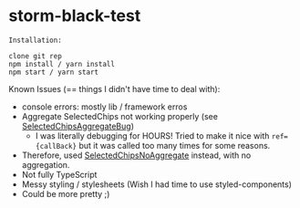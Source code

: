 # storm-black-test

```
Installation:

clone git rep
npm install / yarn install
npm start / yarn start
```


Known Issues (== things I didn't have time to deal with):
- console errors: mostly lib / framework erros
- Aggregate SelectedChips not working properly (see [SelectedChipsAggregateBug](https://github.com/YuvalBB/storm-black-test/blob/master/src/components/SelectedChipsAggregateBug/SelectedChips.tsx))
  - I was literally debugging for HOURS! Tried to make it nice with `ref={callBack}` but it was called too many times for some reasons.
- Therefore, used [SelectedChipsNoAggregate](https://github.com/YuvalBB/storm-black-test/blob/master/src/components/SelectedChipsNoAggregate/SelectedChips.tsx) instead, with no aggregation.
- Not fully TypeScript
- Messy styling / stylesheets (Wish I had time to use styled-components)
- Could be more pretty ;)
